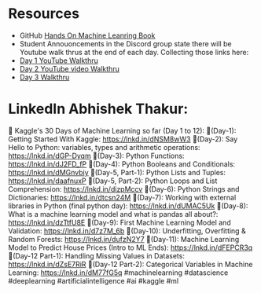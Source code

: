 # Resources 
* GitHub [Hands On Machine Leanring Book](https://github.com/quantumahesh/Hands-On-Machine-Learning-Book)
* Student Annouoncements in the Discord group state there will be Youtube walk thrus at the end of each day.
  Collecting those links here: 
* [Day 1 YouTube Walkthru](https://youtu.be/_55G24aghPY)
* [Day 2 YouTube video Walkthru](https://youtu.be/55wRpH4sO-I)
* [Day 3 Walkthru](https://youtu.be/a82wFuz1I7U)


# LinkedIn Abhishek Thakur:
🚀 Kaggle's 30 Days of Machine Learning so far (Day 1 to 12):
🔹(Day-1): Getting Started With Kaggle: https://lnkd.in/dNSM8wW3
🔹(Day-2): Say Hello to Python: variables, types and arithmetic operations: https://lnkd.in/dGP-Dyqm
🔹(Day-3): Python Functions: https://lnkd.in/dJ2FD_fP
🔹(Day-4): Python Booleans and Conditionals: https://lnkd.in/dMGnvbiy
🔹(Day-5, Part-1): Python Lists and Tuples: https://lnkd.in/daafnuxP
🔹(Day-5, Part-2): Python Loops and List Comprehension: https://lnkd.in/dizpMccv
🔹(Day-6): Python Strings and Dictionaries: https://lnkd.in/dtcsn24M
🔹(Day-7): Working with external libraries in Python (final python day): https://lnkd.in/dUMAC5Uk
🔹(Day-8): What is a machine learning model and what is pandas all about?: https://lnkd.in/dzTtfU8E
🔹(Day-9): First Machine Learning Model and Validation: https://lnkd.in/d7z7M_6b
🔹(Day-10): Underfitting, Overfitting & Random Forests: https://lnkd.in/dufzN2Y7
🔹(Day-11): Machine Learning Model to Predict House Prices (Intro to ML Ends): https://lnkd.in/dFEPCR3q
🔹(Day-12 Part-1): Handling Missing Values in Datasets: https://lnkd.in/dZsE7RiR
🔹(Day-12 Part-2): Categorical Variables in Machine Learning: https://lnkd.in/dM77fG5q
#machinelearning #datascience #deeplearning #artificialintelligence #ai #kaggle #ml

